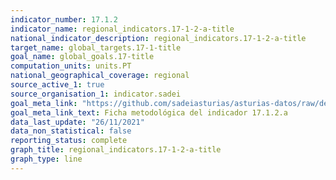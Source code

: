 ```yaml
---
indicator_number: 17.1.2
indicator_name: regional_indicators.17-1-2-a-title
national_indicator_description: regional_indicators.17-1-2-a-title
target_name: global_targets.17-1-title
goal_name: global_goals.17-title
computation_units: units.PT
national_geographical_coverage: regional
source_active_1: true
source_organisation_1: indicator.sadei
goal_meta_link: "https://github.com/sadeiasturias/asturias-datos/raw/develop/descargas/metodologia/17.1.2.a.pdf"
goal_meta_link_text: Ficha metodológica del indicador 17.1.2.a
data_last_update: "26/11/2021"
data_non_statistical: false
reporting_status: complete
graph_title: regional_indicators.17-1-2-a-title
graph_type: line
---
```


